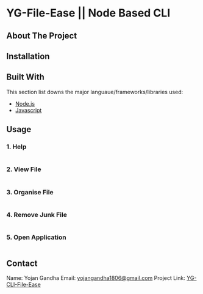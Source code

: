 # YG-File-Ease || Node Based CLI

## About The Project

## Installation

## Built With

This section list downs the major languaue/frameworks/libraries used:

* [Node.js](https://nextjs.org/)
* [Javascript](https://www.javascript.com/)

## Usage

### 1. Help 

```
```

### 2. View File

```
```

### 3. Organise File

```
```

### 4. Remove Junk File

```
```

### 5. Open Application

```
```

## Contact

Name: Yojan Gandha
Email: [yojangandha1806@gmail.com](yojangandha1806@gmail.com) 
Project Link: [YG-CLI-File-Ease](https://github.com/25YojanGandha/YG-CLI-File-Ease)
